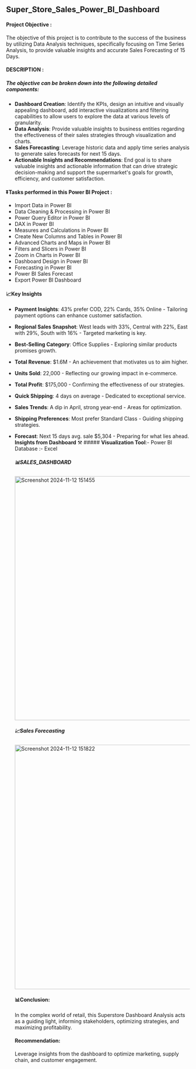 ## Super_Store_Sales_Power_BI_Dashboard

#### Project Objective :
The objective of this project is to contribute to the success of the business by utilizing Data Analysis techniques, specifically focusing on Time Series Analysis, to provide valuable insights and accurate Sales Forecasting of 15 Days.

#### DESCRIPTION :
##### The objective can be broken down into the following detailed components:
  + **Dashboard Creation**: Identify the KPIs, design an intuitive and visually appealing dashboard, add interactive visualizations and filtering capabilities to
      allow users to explore the data at various levels of granularity.
  + **Data Analysis**: Provide valuable insights to business entities regarding the effectiveness of their sales strategies through visualization and charts.
  + **Sales Forecasting**: Leverage historic data and apply time series analysis to generate sales forecasts for next 15 days.
  + **Actionable Insights and Recommendations**: End goal is to share valuable insights and actionable information that can drive strategic decision-making and support the 
      supermarket's goals for growth, efficiency, and customer satisfaction.

#### ⏬️Tasks performed in this Power BI Project :
+ Import Data in Power BI
+ Data Cleaning & Processing in Power BI
+ Power Query Editor in Power BI
+ DAX in Power BI
+ Measures and Calculations in Power BI
+ Create New Columns and Tables in Power BI
+ Advanced Charts and Maps in Power BI
+ Filters and Slicers in Power BI
+ Zoom in Charts in Power BI
+ Dashboard Design in Power BI 
+ Forecasting in Power BI
+ Power BI Sales Forecast
+ Export Power BI Dashboard

#### 📈Key Insights
+ **Payment Insights**: 43% prefer COD, 22% Cards, 35% Online - Tailoring payment options can enhance customer satisfaction.
+ **Regional Sales Snapshot**: West leads with 33%, Central with 22%, East with 29%, South with 16% - Targeted marketing is key.
+ **Best-Selling Category**: Office Supplies - Exploring similar products promises growth.
+ **Total Revenue**: $1.6M - An achievement that motivates us to aim higher.
+ **Units Sold**: 22,000 - Reflecting our growing impact in e-commerce.
+ **Total Profit**: $175,000 - Confirming the effectiveness of our strategies.
+ **Quick Shipping**: 4 days on average - Dedicated to exceptional service.
+ **Sales Trends**: A dip in April, strong year-end - Areas for optimization.
+ **Shipping Preferences**: Most prefer Standard Class - Guiding shipping strategies.
+ **Forecast**: Next 15 days avg. sale $5,304 - Preparing for what lies ahead.
  **Insights from Dashboard**
⚒️ ##### **Visualization Tool**:- Power BI Database :- Excel
  ##### 📊SALES_DASHBOARD
  <img width="667" alt="Screenshot 2024-11-12 151455" src="https://github.com/user-attachments/assets/f992ddb9-928e-46ae-946a-896627db4b1b">


  ##### 📈Sales Forecasting
  <img width="668" alt="Screenshot 2024-11-12 151822" src="https://github.com/user-attachments/assets/1c6c260f-b77b-4019-8ea5-0ec020c1bc76">

  #### 📊Conclusion:
  In the complex world of retail, this Superstore Dashboard Analysis acts as a guiding light, informing stakeholders, optimizing strategies, and maximizing profitability.

  #### Recommendation:
  Leverage insights from the dashboard to optimize marketing, supply chain, and customer engagement.
